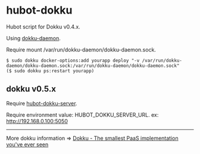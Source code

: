 # hubot-dokku

Hubot script for Dokku v0.4.x.

Using [dokku-daemon](https://github.com/dokku/dokku-daemon "dokku/dokku-daemon: A daemon wrapper around dokku").

Require mount /var/run/dokku-daemon/dokku-daemon.sock.

```
$ sudo dokku docker-options:add yourapp deploy "-v /var/run/dokku-daemon/dokku-daemon.sock:/var/run/dokku-daemon/dokku-daemon.sock"
($ sudo dokku ps:restart yourapp)
```

## dokku v0.5.x

Require [hubot-dokku-server](https://github.com/yymm/hubot-dokku-server "yymm/hubot-dokku-server").

Require environment value: HUBOT_DOKKU_SERVER_URL. ex: http://192.168.0.100:5050

---

More dokku information => [Dokku - The smallest PaaS implementation you've ever seen](http://dokku.viewdocs.io/dokku/installation/ "Dokku - The smallest PaaS implementation you've ever seen")

